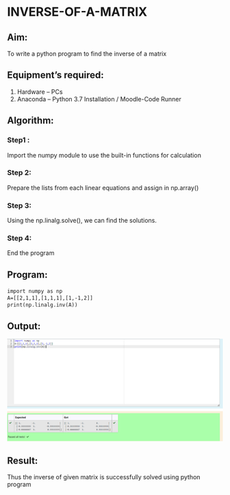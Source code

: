 # INVERSE-OF-A-MATRIX
## Aim:
To write a python program to find the inverse of a matrix
## Equipment’s required:
1. 	Hardware – PCs
2. 	Anaconda – Python 3.7 Installation / Moodle-Code Runner
## Algorithm:
### Step1 : 
Import the numpy module to use the built-in functions for calculation
### Step 2: 
Prepare the lists from each linear equations and assign in np.array()
### Step 3: 
Using the np.linalg.solve(), we can find the solutions.
### Step 4: 
End the program

## Program:
```
import numpy as np
A=[[2,1,1],[1,1,1],[1,-1,2]]
print(np.linalg.inv(A))
```
## Output:
![output](/output.png)
## Result:
Thus the inverse of given matrix is successfully solved using python program

